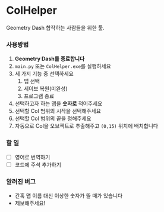 # ColHelper
Geometry Dash 합작하는 사람들을 위한 툴.

### 사용방법
1. **Geometry Dash를 종료합니다**
1. `main.py` 또는 `ColHelper.exe`를 실행하세요
2. 세 가지 기능 중 선택하세요
    1. 맵 선택
    2. 세이브 복원(미완성)
    3. 프로그램 종료
3. 선택하고자 하는 맵을 **숫자로** 적어주세요
4. 선택할 Col 범위의 시작을 선택해주세요
5. 선택할 Col 범위의 끝을 정해주세요
6. 자동으로 Col을 오브젝트로 추출해주고 `(0,15)` 위치에 배치합니다

### 할 일
- [ ] 영어로 번역하기
- [ ] 코드에 주석 추가하기

### 알려진 버그
* 간혹 맵 이름 대신 이상한 숫자가 뜰 때가 있습니다
* 제보해주세요!
